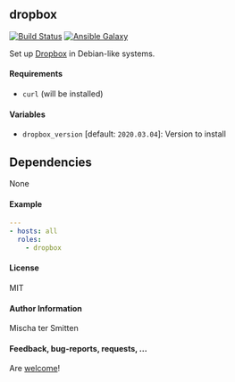 ## dropbox

[![Build Status](https://travis-ci.org/Oefenweb/ansible-dropbox.svg?branch=master)](https://travis-ci.org/Oefenweb/ansible-dropbox)
[![Ansible Galaxy](http://img.shields.io/badge/ansible--galaxy-dropbox-blue.svg)](https://galaxy.ansible.com/Oefenweb/ansible-dropbox)

Set up [Dropbox](https://www.dropbox.com/) in Debian-like systems.

#### Requirements

* `curl` (will be installed)

#### Variables

* `dropbox_version` [default: `2020.03.04`]: Version to install

## Dependencies

None

#### Example

```yaml
---
- hosts: all
  roles:
    - dropbox
```

#### License

MIT

#### Author Information

Mischa ter Smitten

#### Feedback, bug-reports, requests, ...

Are [welcome](https://github.com/Oefenweb/ansible-dropbox/issues)!
